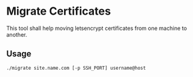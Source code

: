 # Migrate Certificates

This tool shall help moving letsencrypt certificates from one machine to another.

## Usage

```bash
./migrate site.name.com [-p SSH_PORT] username@host
```